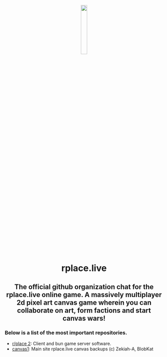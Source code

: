 <p align="center"><a href="https://iosf.in/" target="_blank"><img src="https://rplace.live/images/rplace.png" width="20%"></a></p>

<h1 align="center">rplace.live</h1>
<h2 align="center">The official github organization chat for the rplace.live online game. A massively multiplayer 2d pixel art canvas game wherein you can collaborate on art, form factions and start canvas wars!</h2>

### Below is a list of the most important repositories.

- [r/place 2](https://github.com/rplacetk/rslashplace2.github.io): Client and bun game server software.
- [canvas1](https://github.com/rplacetk/canvas1): Main site rplace.live canvas backups
(c) Zekiah-A, BlobKat
